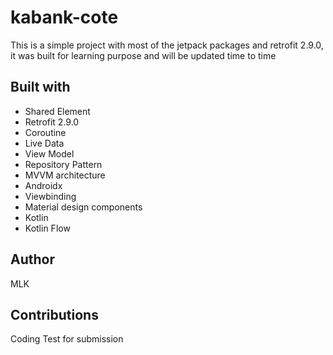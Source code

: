 # kabank-cote
This is a simple project with most of the jetpack packages and retrofit 2.9.0, it was built for learning purpose and will be updated time to time

## Built with
* Shared Element
* Retrofit 2.9.0
* Coroutine
* Live Data
* View Model
* Repository Pattern
* MVVM architecture
* Androidx
* Viewbinding
* Material design components
* Kotlin
* Kotlin Flow 

## Author
MLK

## Contributions
Coding Test for submission
